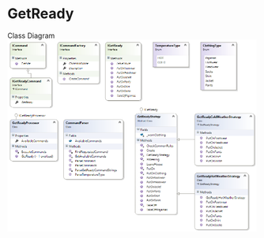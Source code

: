 # GetReady

Class Diagram
![Image of Yaktocat](https://github.com/mpapas/GetReady/blob/master/Class%20Diagram.png)
